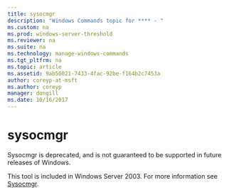 ```yaml
---
title: sysocmgr
description: "Windows Commands topic for **** - "
ms.custom: na
ms.prod: windows-server-threshold
ms.reviewer: na
ms.suite: na
ms.technology: manage-windows-commands
ms.tgt_pltfrm: na
ms.topic: article
ms.assetid: 9ab50021-7433-4fac-92be-f164b2c7453a
author: coreyp-at-msft
ms.author: coreyp
manager: dongill
ms.date: 10/16/2017
---
```


# sysocmgr



Sysocmgr is deprecated, and is not guaranteed to be supported in future releases of Windows.

This tool is included in Windows Server 2003. For more information see [Sysocmgr](https://technet.microsoft.com/library/cc773290(v=ws.10).aspx).